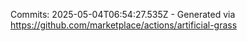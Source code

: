 Commits: 2025-05-04T06:54:27.535Z - Generated via https://github.com/marketplace/actions/artificial-grass
<br>
